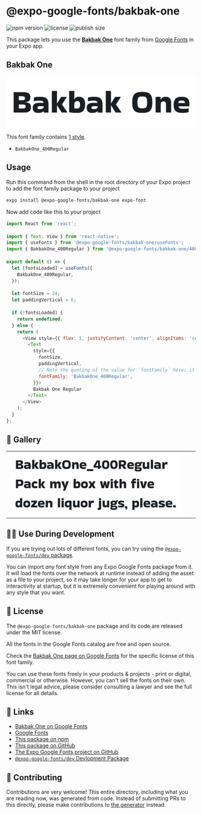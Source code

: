 # @expo-google-fonts/bakbak-one

![npm version](https://flat.badgen.net/npm/v/@expo-google-fonts/bakbak-one)
![license](https://flat.badgen.net/github/license/expo/google-fonts)
![publish size](https://flat.badgen.net/packagephobia/install/@expo-google-fonts/bakbak-one)

This package lets you use the [**Bakbak One**](https://fonts.google.com/specimen/Bakbak+One) font family from [Google Fonts](https://fonts.google.com/) in your Expo app.

## Bakbak One

![Bakbak One](./font-family.png)

This font family contains [1 style](#-gallery).

- `BakbakOne_400Regular`

## Usage

Run this command from the shell in the root directory of your Expo project to add the font family package to your project
```sh
expo install @expo-google-fonts/bakbak-one expo-font
```

Now add code like this to your project
```js
import React from 'react';

import { Text, View } from 'react-native';
import { useFonts } from '@expo-google-fonts/bakbak-one/useFonts';
import { BakbakOne_400Regular } from '@expo-google-fonts/bakbak-one/400Regular';

export default () => {
  let [fontsLoaded] = useFonts({
    BakbakOne_400Regular,
  });

  let fontSize = 24;
  let paddingVertical = 6;

  if (!fontsLoaded) {
    return undefined;
  } else {
    return (
      <View style={{ flex: 1, justifyContent: 'center', alignItems: 'center' }}>
        <Text
          style={{
            fontSize,
            paddingVertical,
            // Note the quoting of the value for `fontFamily` here; it expects a string!
            fontFamily: 'BakbakOne_400Regular',
          }}>
          Bakbak One Regular
        </Text>
      </View>
    );
  }
};

```

## 🔡 Gallery


||||
|-|-|-|
|![BakbakOne_400Regular](.//400Regular/BakbakOne_400Regular.ttf.png)||||


## 👩‍💻 Use During Development

If you are trying out lots of different fonts, you can try using the [`@expo-google-fonts/dev` package](https://github.com/freeboub/google-fonts/tree/master/font-packages/dev#readme).

You can import *any* font style from any Expo Google Fonts package from it. It will load the fonts
over the network at runtime instead of adding the asset as a file to your project, so it may take longer
for your app to get to interactivity at startup, but it is extremely convenient
for playing around with any style that you want.

## 📖 License

The `@expo-google-fonts/bakbak-one` package and its code are released under the MIT license.

All the fonts in the Google Fonts catalog are free and open source.

Check the [Bakbak One page on Google Fonts](https://fonts.google.com/specimen/Bakbak+One) for the specific license of this font family.

You can use these fonts freely in your products & projects - print or digital, commercial or otherwise. However, you can't sell the fonts on their own. This isn't legal advice, please consider consulting a lawyer and see the full license for all details.

## 🔗 Links

- [Bakbak One on Google Fonts](https://fonts.google.com/specimen/Bakbak+One)
- [Google Fonts](https://fonts.google.com/)
- [This package on npm](https://www.npmjs.com/package/@expo-google-fonts/bakbak-one)
- [This package on GitHub](https://github.com/freeboub/google-fonts/tree/master/font-packages/bakbak-one)
- [The Expo Google Fonts project on GitHub](https://github.com/freeboub/google-fonts)
- [`@expo-google-fonts/dev` Devlopment Package](https://github.com/freeboub/google-fonts/tree/master/font-packages/dev)

## 🤝 Contributing

Contributions are very welcome! This entire directory, including what you are reading now, was generated from code. Instead of submitting PRs to this directly, please make contributions to [the generator](https://github.com/freeboub/google-fonts/tree/master/packages/generator) instead.
